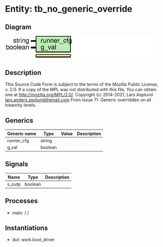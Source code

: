 # Entity: tb_no_generic_override
## Diagram
![Diagram](tb_no_generic_override.svg "Diagram")
## Description
This Source Code Form is subject to the terms of the Mozilla Public
License, v. 2.0. If a copy of the MPL was not distributed with this file,
You can obtain one at http://mozilla.org/MPL/2.0/.
Copyright (c) 2014-2021, Lars Asplund lars.anders.asplund@gmail.com
From Issue 71. Generic overridden on all hiearchy levels.
## Generics
| Generic name | Type    | Value | Description |
| ------------ | ------- | ----- | ----------- |
| runner_cfg   | string  |       |             |
| g_val        | boolean |       |             |
## Signals
| Name   | Type    | Description |
| ------ | ------- | ----------- |
| s_outp | boolean |             |
## Processes
- main: _(  )_

## Instantiations
- dut: work.bool_driver
